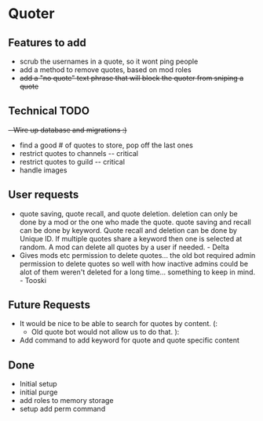 # Quoter

## Features to add
- scrub the usernames in a quote, so it wont ping people
- add a method to remove quotes, based on mod roles
- ~~add a "no quote" text phrase that will block the quoter from sniping a quote~~

## Technical TODO
~~- Wire up database and migrations :)~~
- find a good # of quotes to store, pop off the last ones
- restrict quotes to channels -- critical
- restrict quotes to guild -- critical
- handle images


## User requests

* quote saving, quote recall, and quote deletion. deletion can only be done by a mod or the one who made the quote. quote saving and recall can be done by keyword. Quote recall and deletion can be done by Unique ID. If multiple quotes share a keyword then one is selected at random. A mod can delete all quotes by a user if needed. - Delta
* Gives mods etc permission to delete quotes... the old bot required admin permission to delete quotes so well with how inactive admins could be alot of them weren't deleted for a long time... something to keep in mind. - Tooski

## Future Requests

* It would be nice to be able to search for quotes by content. (:
  * Old quote bot would not allow us to do that. ):
 * Add command to add keyword for quote and quote specific content

## Done
 
 - Initial setup
 - initial purge
 - add roles to memory storage
 - setup add perm command

